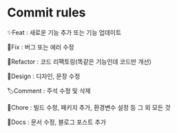 # Commit rules

✨Feat : 새로운 기능 추가 또는 기능 업데이트

🔨Fix : 버그 또는 에러 수정

🧠Refactor : 코드 리팩토링(똑같은 기능인데 코드만 개선)

🎨Design : 디자인, 문장 수정

🏷Comment : 주석 수정 및 삭제

🍎Chore : 빌드 수정, 패키지 추가, 환경변수 설정 등 그 외 모든 것

📝Docs : 문서 수정, 블로그 포스트 추가
